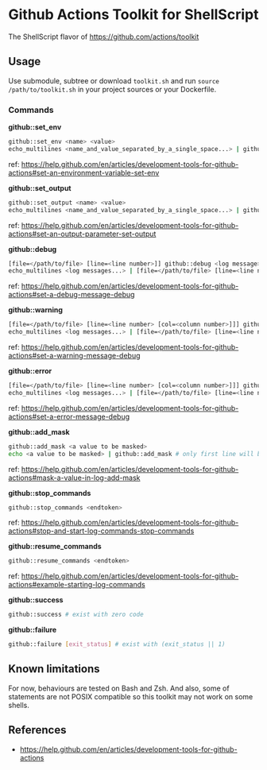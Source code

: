 # Github Actions Toolkit for ShellScript

The ShellScript flavor of https://github.com/actions/toolkit

## Usage

Use submodule, subtree or download `toolkit.sh` and run `source /path/to/toolkit.sh` in your project sources or your Dockerfile.

### Commands

**github::set_env**

```bash
github::set_env <name> <value>
echo_multilines <name_and_value_separated_by_a_single_space...> | github::set_env
```

ref: https://help.github.com/en/articles/development-tools-for-github-actions#set-an-environment-variable-set-env

**github::set_output**

```bash
github::set_output <name> <value>
echo_multilines <name_and_value_separated_by_a_single_space...> | github::set_output
```

ref: https://help.github.com/en/articles/development-tools-for-github-actions#set-an-output-parameter-set-output

**github::debug**

```bash
[file=</path/to/file> [line=<line number>]] github::debug <log message>
echo_multilines <log messages...> | [file=</path/to/file> [line=<line number>]] github::debug
```

ref: https://help.github.com/en/articles/development-tools-for-github-actions#set-a-debug-message-debug

**github::warning**

```bash
[file=</path/to/file> [line=<line number> [col=<column number>]]] github::warning <log message>
echo_multilines <log messages...> | [file=</path/to/file> [line=<line number> [col=<column number>]]] github::warning
```

ref: https://help.github.com/en/articles/development-tools-for-github-actions#set-a-warning-message-debug

**github::error**

```bash
[file=</path/to/file> [line=<line number> [col=<column number>]]] github::error <log message>
echo_multilines <log messages...> | [file=</path/to/file> [line=<line number> [col=<column number>]]] github::error
```

ref: https://help.github.com/en/articles/development-tools-for-github-actions#set-a-error-message-debug

**github::add_mask**

```bash
github::add_mask <a value to be masked>
echo <a value to be masked> | github::add_mask # only first line will be masked
```

ref: https://help.github.com/en/articles/development-tools-for-github-actions#mask-a-value-in-log-add-mask

**github::stop_commands**

```bash
github::stop_commands <endtoken>
```

ref: https://help.github.com/en/articles/development-tools-for-github-actions#stop-and-start-log-commands-stop-commands

**github::resume_commands**

```bash
github::resume_commands <endtoken>
```

ref: https://help.github.com/en/articles/development-tools-for-github-actions#example-starting-log-commands

**github::success**

```bash
github::success # exist with zero code
```

**github::failure**

```bash
github::failure [exit_status] # exist with (exit_status || 1)
```

## Known limitations

For now, behaviours are tested on Bash and Zsh. And also, some of statements are not POSIX compatible so this toolkit may not work on some shells. 

## References

- https://help.github.com/en/articles/development-tools-for-github-actions